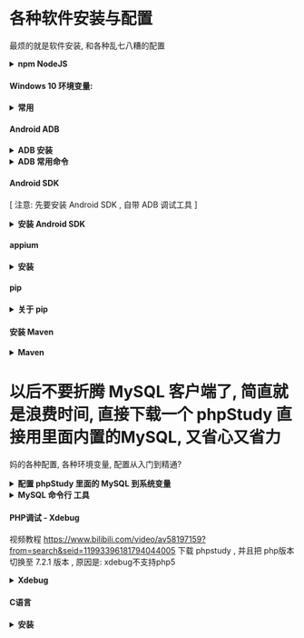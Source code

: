 # 各种软件安装与配置
最烦的就是软件安装, 和各种乱七八糟的配置


<details>
<summary><b> npm NodeJS </b></summary>

```  

查看源:
npm config get registry

或者:
npm config list


https://registry.npmjs.org/国外的节点
每次用npm的，因为走国外的镜像，非常的慢
通过改变默认npm镜像代理服务，可以大幅提升安装速度

方法：
1.命令行指定（临时）
这种方式是在使用命令时，添加 --registry https://registry.npm.taobao.org

案例:
npm --registry https://registry.npm.taobao.org install -g xxxxx [你要安装的软件名]
比如安装 appium :
npm --registry https://registry.npm.taobao.org install -g appium



参考资料 :   https://www.cnblogs.com/baby123/p/10753728.html


```
</details>

















#### Windows 10 环境变量:
<details>
<summary><b> 常用 </b></summary>

```  


按下  win 键 , 输入 环境变量 即可快速直接跳转到 环境变量

ps: 
	Windows 10 的环境变量格式为:  (这里每个变量值后不需要加分号“;”系统会自动分隔每个变量值)
		C:\Program Files\Git\cmd
		C:\Program Files (x86)\Common Files\Oracl

		%SystemRoot%\system32
		%SystemRoot%
		%SystemRoot%\System32\Wbem
		%SYSTEMROOT%\System32\WindowsPowerShell\v1.0\
		%SYSTEMROOT%\System32\OpenSSH\

		%JAVA_HOME%\jre\bin
		%JAVA_HOME%\bin
		%MAVEN_HOME%\bin	


		或者在 Windows 10 的 cmd 命令行界面 输入 path 回车, 就可以查看所有的 环境变量 配置

```
</details>












#### Android ADB
<details>
<summary><b> ADB 安装 </b></summary>

```  

Google 官方下载地址:
	https://developer.android.com/studio/releases/platform-tools


解压缩放在: C:\Program Files\Android_ADB 文件夹下面


最常用: 
	ping 192.168.1.101
	adb tcpip 5555
	adb connect 192.168.1.xxx:5555    [ip地址是会变的]
	adb devices


链接失败? 这些命令先给他来一波再说:
	tasklist |findstr 5037
	adb kill-server
	adb stop-server
	adb disconnect 



  adb kill-server
  在关闭adb服务后，要使用如下的命令启动adb服务
  adb start-server


执行完命令 adb kill-server 后:
报错: cannot connect to daemon at tcp:5037: cannot connect to 127.0.0.1:5037: 由于目标计算机积极拒绝，无法连接。 (10061)
是完全正常的, 服务都 kill 掉了, 肯定拒绝啊


查看 adb 的版本号,以及安装路径:
adb version

```
</details>



















<details>
<summary><b> ADB 常用命令 </b></summary>

```  

无线连接:
保证手机与电脑在一个局域网中
确认手机ip，可以在WiFi信息中查看
本机ping 手机IP地址，如果成功，说明可连接
执行 adb connect 192.168.1.101:5555


查看 Android 手机的IP地址:
	设置 -> 系统 -> 关于本机 -> 状态信息 -> IP地址

查看网络是否正常
ping 192.168.1.101



开启服务(端口号xxxx 可以自定义的):
adb tcpip 5555

手机链接服务( 手机的IP地址 )
adb connect 192.168.1.101:5555

然后, 查看当前连接的安卓设备
adb devices

使用adb命令无线链接手机有可能会出现 "由于目标计算机积极拒绝，无法连接。 (10061)" 这种报错
可能是端口被占用了：

解决办法:
	使用如下adb命令可以查看端口使用情况：
	netstat -ano | findstr 5037

	按下回车会出现:
	  TCP    127.0.0.1:3895         127.0.0.1:5037         TIME_WAIT       0
	  TCP    127.0.0.1:3904         127.0.0.1:5037         TIME_WAIT       0
	  TCP    127.0.0.1:5037         0.0.0.0:0              LISTENING       6508
	  TCP    127.0.0.1:5037         127.0.0.1:3894         TIME_WAIT       0
	  TCP    127.0.0.1:5037         127.0.0.1:3895         TIME_WAIT       0
	  TCP    127.0.0.1:5037         127.0.0.1:3903         TIME_WAIT       0
	  TCP    127.0.0.1:5037         127.0.0.1:3904         TIME_WAIT       0
	  TCP    127.0.0.1:5037         127.0.0.1:3908         TIME_WAIT       0
	  TCP    127.0.0.1:5037         127.0.0.1:3909         TIME_WAIT       0
	  
	可以看出进程5596占用了端口，这时找到5596，并关掉它就可以了
	关掉之前可以先看看是什么进程，查看进程的命令:
	  tasklist |findstr 5037

	关掉进程的命令:
	  taskkill /pid 5037 /f

	查看是哪个程序占用了 8081 端口
	  netstat -aon|findstr 8081
	回车显示:
		TCP    0.0.0.0:8081           0.0.0.0:0              LISTENING       15252
		TCP    [::]:8081              [::]:0                 LISTENING       15252
	发现是进程id: 15252 占用了 8081 端口

	kill 掉 进程id: 15252 
		taskkill /pid 15252 /f




此时再次尝试adb连接Android设备，如果还不行，则使用下面的最后一种方法:
	使用USB连接电脑，然后执行以下命令行：
	adb tcpip 5555

	在没有报错的前提下，断开USB，再使用命令:
	adb connect IP地址:5555
	
	此时就能连接Android设备了，如果还不行，对不起，我也没办法了！
	参考资料:   https://blog.csdn.net/MRYZJ/article/details/98446965





查看 adb 的版本号,以及安装路径:
adb version


查看当前连接的安卓设备
adb devices
adb devices -l


取消链接
adb disconnect (输出: disconnected everything)
adb disconnect 192.168.1.65:8888 (取消指定端口号链接)


停止服务(貌似不太管用)
adb stop-server

kill 进程 (常用)
adb kill-server


安装软件包
adb install /path/to/apk.apk

查看已安装的软件包
adb shell pm list packages

查看当前运行软件的详细信息, (包括包名):
adb shell dumpsys activity recents | find "intent={"

卸载已安装软件包
adb uninstall [package_name]
比如:
adb uninstall com.eg.android.AlipayGphone

查看当前所在目录
adb shell pwd

查看根目录下有哪些文件(夹)
adb shell ls /

查看磁盘挂载情况
adb shell df -h

上传文件到手机
adb push /local/path/to/file/filename /phone/file/path/to/save

从手机下载文件到本地
adb pull /phone/path/to/file/filename /local/file/path/to/save


```
</details>


















#### Android SDK
[ 注意: 先要安装 Android SDK , 自带 ADB 调试工具 ]
<details>
<summary><b> 安装 Android SDK </b></summary>

```  

ps: 官方网站可能上不去, 需要科学上网...
	Android SDK
		Google 官方下载地址:  https://developer.android.google.cn/sdk/older_releases?hl=en

		注意: 最好使用最新版的 Android SDK , 如果太老的版本, 会出现链接不上的情况


配置Android SDK环境变量（这里用的win10）
	配置Android SDK环境变量主要是为Android命令行工具提供方便，
	可以直接在终端使用部分shell命令。Android SDK附带了一系列命令行工具，
	位于Android SDK安装目录的tools文件夹以及platform-tools下
	这里需要把”\platform-tools“和”\tools”路径追加到系统环境变量Path中，具体如下:
	
	首先，新建一个系统环境变量，变量名为: 
	ANDROID_HOME
	(变量值为你的SDK安装路径, 这里我的安装路径为 C:\Program Files (x86)\Android\android-sdk (变量值后不加分号“;”)

	然后就是在系统的Path变量后，追加
		%ANDROID_HOME%\tools


测试是否安装成功:
	打开 CMD Windows命令行工具:
	输入 android -h 回车, 没报错即成功
	输入 adb 回车, 没报错即成功


```
</details>

























#### appium
<details>
<summary><b> 安装 </b></summary>

```  


第一步:
	先安装配置好 Android SDK 

然后:
	下载 appium-desktop
	下载地址是: 
		https://github.com/appium/appium-desktop/releases

	点击安装, 一路下一步, 然后会在 桌面生成一个 图标 : Appium

然后 :

	安装appium server，在Windows  命令下安装(需要安装 nodeJS的 npm)，先输入cmd 
	npm --registry https://registry.npm.taobao.org install -g appium

时间可能会有点长...

检测是否安装成功?
cmd 命令行输入 appium 回车
出现:
	[Appium] Welcome to Appium v1.16.0
	[Appium] Appium REST http interface listener started on 0.0.0.0:4723
则表示安装成功, 并且开启了一个 Appium 服务, 端口号: 4723

结束 服务: Ctrl + C


参考资料 :  https://blog.csdn.net/qq_40024178/article/details/92425265



然后还没完:
	还要安装 selenium:
		pip install selenium -i https://pypi.tuna.tsinghua.edu.cn/simple

	还要安装 Appium-Python-Client 
		pip install Appium-Python-Client


然后打开 Appium , (点击桌面上的 Appium 图标)

点击高级设置, 填写配置参数:


点击 Start Server 启动 Appium 服务




```
</details>



















#### pip
<details>
<summary><b> 关于 pip </b></summary>

```  

查看安装了哪些应用/插件
pip list

访问太慢?
解决办法(使用国内的镜像):
用法 : 加上  -i , 然后后面接上国内的镜像地址, 案例如下:
pip install Django==3.0.3 -i https://pypi.tuna.tsinghua.edu.cn/simple
注意: 这个 ==3.0.3 指的是版本号, 可以不添加


参考资料:https://zhuanlan.zhihu.com/p/46975553

```
</details>


















#### 安装 Maven
<details>
<summary><b> Maven </b></summary>

```

下载好 maven

解压在 C:\Program Files\Maven\ 这个文件夹, 没有建一个

 win -> 搜素 '高级系统设置 '  -> 环境变量

 新建系统变量  
    MAVEN_HOME  变量值：C:\Program Files\Maven\apache-maven-3.5.0\

 编辑系统变量  Path    
    添加变量值： %MAVEN_HOME%\bin


查看 maven 安装路径 :
  打开 cmd , 输入 mvn -v
  Maven home: C:\Program Files\Maven\apache-maven-3.5.0\bin\..
  这就是 maven 的安装路径


国内的maven仓库太慢,  配置镜像:

打开maven 文件夹里面有个 conf 文件夹, 
找到配置文件: setting.xml，
里面有个<mirrors>配置项目，所有的镜像都配置在这里面，如下面配置了两个镜像库:



修改 idea 自带的 maven 地址:  
一般的安装路径在: 
C:\Program Files\JetBrains\IntelliJ IDEA 2019.3.3\plugins\maven\lib\maven3\conf\settings.xml




镜像地址:
[注意: 这个镜像地址会变的, 可能去年可以用的镜像, 今年就用不了了, 网上很多镜像地址根本无法下载]
<mirrors>
  <mirror>
      <id>aliyunmaven</id>
      <mirrorOf>*</mirrorOf>
      <name>阿里云公共仓库</name>
      <url>https://maven.aliyun.com/repository/public</url>
  </mirror>
</mirrors>







方式二，针对单个项目
在项目的maven配置文件pom.xml里，添加repositories配置即可，如下：

  <repositories>
    <repository>
      <id>aliyun</id>
      <name>aliyun</name>
      <url>http://maven.aliyun.com/nexus/content/groups/public</url>
    </repository>
  </repositories>

```
</details>































# 以后不要折腾 MySQL 客户端了, 简直就是浪费时间, 直接下载一个 phpStudy 直接用里面内置的MySQL, 又省心又省力
妈的各种配置, 各种环境变量, 配置从入门到精通?
<details>
<summary><b>配置 phpStudy 里面的 MySQL 到系统变量</b></summary>

```  
1 打开 phpStudy
2 点击 其他选项菜单
3 点击 打开文件位置
4 点击 MySQL 

这时候打开了 phpStudy 里面内置的 MySQL 的安装位置,
复制这个路径,

这时候需要把环境变量配置到 Windows10 的系统变量中去,
不然系统无法通过 cmd 直接找到 MySQL

在 Windows10 中按下 win 键, 搜索 '高级系统设置'
点击 '环境变量'
找到系统变量
找到 Path
新建一个,
把刚刚复制的 phpStudy- MySQL 的安装路径粘贴进去
点击确定退出

这样子就可以直接用 cmd 直接操作 phpStudy 里面的 MySQL 了

```
</details>












<details>
<summary><b> MySQL 命令行 工具 </b></summary>

```  
### 一款 命令行 管理MySQL的工具, 叫做: MyCli , 支持自动补全关键字、表名、列和函数
* 在 0-IDE.MD 里面有详细的介绍


### MacOS 下 好用免费的 MySQL 客户端管理工具 : sequel pro , 亲测好用!!!
网址如下:
https://sequelpro.com/download

```
</details>




















#### PHP调试 - Xdebug
视频教程
https://www.bilibili.com/video/av58197159?from=search&seid=11993396181794044005
下载 phpstudy , 并且把 php版本切换至 7.2.1 版本 , 原因是: xdebug不支持php5
<details>
<summary><b> Xdebug </b></summary>

```  

打开这个网站
https://xdebug.org/wizard.php
输入 echo phpinfo(); 的信息
按照要求下载dll文件




在 C:\phpStudy\PHPTutorial\php\php-7.2.1-nts\php.ini 加入:
[Xdebug]
zend_extension = "C:\phpStudy\PHPTutorial\php\php-7.2.1-nts\ext\php_xdebug-2.7.2-7.2-vc15-nts.dll"

xdebug.remote_enable=1
xdebug.remote_host=127.0.0.1
xdebug.remote_port=9000





然后 , 打开chrome浏览器的插件市场 , 搜索:  `Xdebug helper` , 点击安装
打开phpstorm , 你会看到右上角有个像 `电话` 一样的图标 , 点击它

```
</details>


















#### C语言 
<details>
<summary><b> 安装 </b></summary>

```  
详细教程 :   https://www.bilibili.com/video/av47215049/?spm_id_from=333.788.videocard.8

教程中的资料下载( tdm64-gcc-5.1.0-2.exe ): 
这个安装完自动配置到系统的环境变量:
https://zh.osdn.net/projects/sfnet_tdm-gcc/releases/
https://zh.osdn.net/projects/sfnet_tdm-gcc/downloads/TDM-GCC%20Installer/tdm64-gcc-5.1.0-2.exe/


检查是否安装成功:   
    打开 系统 cmd
    输入:
    gcc --version
    

```
</details>


